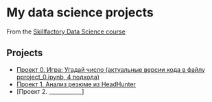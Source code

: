 # My data science projects
From the [Skillfactory Data Science course](https://skillfactory.ru/courses/data-science)

## Projects

* [Проект 0. Игра: Угадай число (актуальные версии кода в файлу pproject_0.ipynb, 4 подхода)](https://github.com/Evgky/sf_ds/blob/main/project_0/pproject_0.ipynb)
* [Проект 1. Анализ резюме из HeadHunter](https://github.com/Evgky/sf_ds/blob/main/project_1/README.md)
* [Проект 2. ____________]

